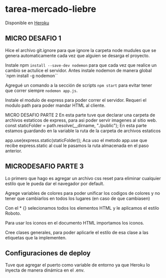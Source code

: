 # tarea-mercado-liebre

Disponible en [Heroku](https://mercado-liebre-eh.herokuapp.com/)

## MICRO DESAFIO 1

Hice el archivo git.ignore para que ignore la carpeta node mudules que se genera automaticamente cada vez que alguien se desarga el proyecto.

Instale npm `install --save-dev nodemon` para que cada vez que realice un cambio se actulice el servidor. Antes instale nodemon de manera global `npm install -g nodemon``

Agregué un comando a la sección de scripts `npm start` para evitar tener que correr siempre `nodemon app.js`.

Instale el modulo de express para poder correr el servidor. Requeri el modulo path para poder mandar HTML al cliente.

MICRO DESAFIO PARTE 2
En esta parte tuve que declarar una carpeta de archivos estaticos de express, para asi poder servir imagenes al sitio web.
const staticFolder = path.resolve(\_\_dirname, "./public"); En esta parte estamos guardando en la variable la ruta de la carpeta de archivos estaticos

app.use(express.static(staticFolder)); Aca uso el metodo app.use que recibe express.static al cual le pasamos la ruta almacenada en el paso anterior.

## MICRODESAFIO PARTE 3

Lo primero que hago es agregar un archivo css reset para eliminar cualquier estilo que le pueda dar el navegador por default.

Agrege variables de colores para poder unificar los codigos de colores y no tener que cambiarlos en todos los lugares (en caso de que cambiasen)

Con el \* {} selecionamos todos los elementos HTML y le aplicamos el estilo Roboto.

Para usar los iconos en el documento HTML importamos los iconos.

Cree clases generales, para poder aplicarle el estilo de esa clase a las etiquetas que la implementen.

## Configuraciones de deploy

Tuve que agregar el puerto como variable de entorno ya que Heroku lo inyecta de manera dinámica en el .env.
